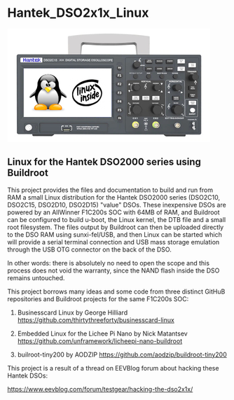 # Hantek_DSO2x1x_Linux
![myimage-alt-tag](https://github.com/AndrewBCN/Hantek_DSO2x1x_Linux/blob/main/Pictures/hanteklinuxinside1a_small.jpg?raw=true)
## Linux for the Hantek DSO2000 series using Buildroot

This project provides the files and documentation to build and run from RAM a small Linux distribution for the Hantek DSO2000 series (DSO2C10, DSO2C15, DSO2D10, DSO2D15) "value" DSOs.
These inexpensive DSOs are powered by an AllWinner F1C200s SOC with 64MB of RAM, and Buildroot can be configured to build u-boot, the Linux kernel, the DTB file and a small root filesystem.
The files output by Buildroot can then be uploaded directly to the DSO RAM using sunxi-fel/USB, and then Linux can be started which will provide a serial terminal connection and USB mass storage emulation through the USB OTG connector on the back of the DSO.

In other words: there is absolutely no need to open the scope and this process does not void the warranty, since the NAND flash inside the DSO remains untouched.

This project borrows many ideas and some code from three distinct GitHuB repositories and Buildroot projects for the same F1C200s SOC:

1. Businesscard Linux by George Hilliard https://github.com/thirtythreeforty/businesscard-linux

2. Embedded Linux for the Lichee Pi Nano by Nick Matantsev https://github.com/unframework/licheepi-nano-buildroot

3. builroot-tiny200 by AODZIP https://github.com/aodzip/buildroot-tiny200

This project is a result of a thread on EEVBlog forum about hacking these Hantek DSOs:

https://www.eevblog.com/forum/testgear/hacking-the-dso2x1x/

